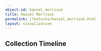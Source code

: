 ```yaml
---
object-id: hassel_morrison
title: Hassel Morrison
permalink: /features/hassel_morrison.html
layout: visualization
---
```


## Collection Timeline

